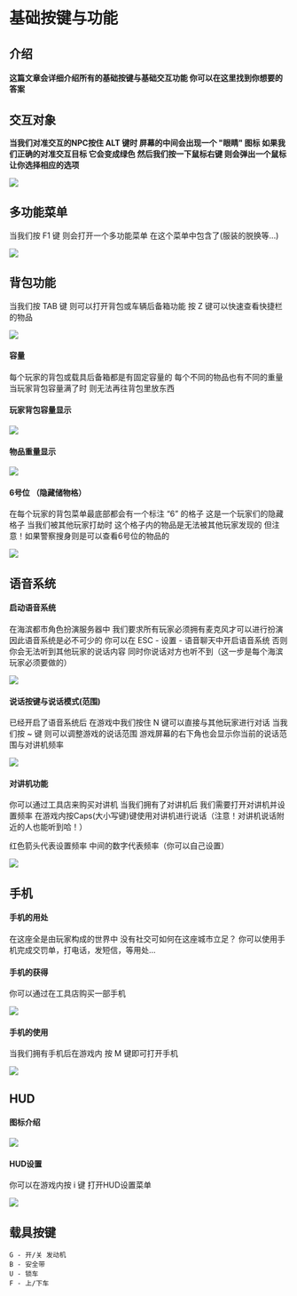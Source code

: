 # 基础按键与功能

## 介绍

#### 这篇文章会详细介绍所有的基础按键与基础交互功能 你可以在这里找到你想要的答案





## 交互对象

**当我们对准交互的NPC按住 ALT 键时 屏幕的中间会出现一个 "眼睛" 图标 如果我们正确的对准交互目标 它会变成绿色 然后我们按一下鼠标右键 则会弹出一个鼠标 让你选择相应的选项**

![](<../.gitbook/assets/image (5) (1) (1).png>)







## 多功能菜单

当我们按 F1 键 则会打开一个多功能菜单 在这个菜单中包含了(服装的脱换等...)

![](<../.gitbook/assets/image (11) (1) (1).png>)







## 背包功能

当我们按 TAB 键 则可以打开背包或车辆后备箱功能 按 Z 键可以快速查看快捷栏的物品

![](<../.gitbook/assets/image (17) (1).png>)

#### 容量

每个玩家的背包或载具后备箱都是有固定容量的 每个不同的物品也有不同的重量 当玩家背包容量满了时 则无法再往背包里放东西

#### 玩家背包容量显示

![](<../.gitbook/assets/image (3) (2).png>)

#### 物品重量显示

![](<../.gitbook/assets/image (12) (1).png>)

#### 6号位 （隐藏储物格）

在每个玩家的背包菜单最底部都会有一个标注 “6” 的格子 这是一个玩家们的隐藏格子 当我们被其他玩家打劫时 这个格子内的物品是无法被其他玩家发现的 但注意！如果警察搜身则是可以查看6号位的物品的

![](<../.gitbook/assets/image (1) (1) (2) (1).png>)







## 语音系统

#### 启动语音系统

在海滨都市角色扮演服务器中 我们要求所有玩家必须拥有麦克风才可以进行扮演 因此语音系统是必不可少的 你可以在 ESC - 设置 - 语音聊天中开启语音系统 否则你会无法听到其他玩家的说话内容 同时你说话对方也听不到（这一步是每个海滨玩家必须要做的）

![](<../.gitbook/assets/image (16).png>)

#### 说话按键与说话模式(范围)

已经开启了语音系统后 在游戏中我们按住 N 键可以直接与其他玩家进行对话 当我们按 \~ 键 则可以调整游戏的说话范围 游戏屏幕的右下角也会显示你当前的说话范围与对讲机频率

![](<../.gitbook/assets/image (3) (3) (1).png>)

#### 对讲机功能

你可以通过工具店来购买对讲机 当我们拥有了对讲机后 我们需要打开对讲机并设置频率 在游戏内按Caps(大小写键)键使用对讲机进行说话（注意！对讲机说话附近的人也能听到哈！）

红色箭头代表设置频率 中间的数字代表频率（你可以自己设置）

![](<../.gitbook/assets/image (13) (1).png>)







## 手机

#### 手机的用处

在这座全是由玩家构成的世界中 没有社交可如何在这座城市立足？ 你可以使用手机完成交罚单，打电话，发短信，等用处...

#### 手机的获得

你可以通过在工具店购买一部手机

![](<../.gitbook/assets/image (10) (1).png>)

#### 手机的使用

当我们拥有手机后在游戏内 按 M 键即可打开手机

![](<../.gitbook/assets/image (7) (1).png>)







## HUD

#### 图标介绍

![](../.gitbook/assets/J0MKRMXVQ%R3$1K6OSGI@JU.png)



#### HUD设置

你可以在游戏内按 i 键 打开HUD设置菜单

![](../.gitbook/assets/C\_J%K6CL9Y6W}@5E05KCQJH.png)







## 载具按键

```
G - 开/关 发动机
B - 安全带
U - 锁车
F - 上/下车
```
